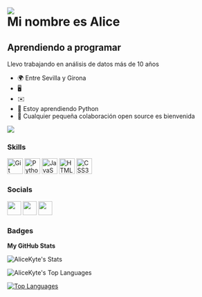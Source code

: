 ![](https://cdn.dribbble.com/users/1144208/screenshots/2655434/week6---git-scared.gif)  <br> Mi nombre es Alice
=========================================================

Aprendiendo a programar
------------------------

Llevo trabajando en análisis de datos más de 10 años

* 🌍  Entre Sevilla y Girona
* 🖥️  
* ✉️  
* 🧠  Estoy aprendiendo Python
* 🤝  Cualquier pequeña colaboración open source es bienvenida

<a href="https://www.twitch.tv/alicekytelers" target="_blank" rel="noreferrer"><img
src="https://img.shields.io/twitch/status/alicekytelers?logo=twitchsx&style=for-the-badge&color=0891b2&labelColor=1c1917&label=TWITCH+STATUS" /></a>

### Skills


<p align="left">
<a href="https://git-scm.com/" target="_blank" rel="noreferrer"><img src="https://raw.githubusercontent.com/danielcranney/readme-generator/main/public/icons/skills/git-colored.svg" width="36" height="36" alt="Git" /></a>
<a href="https://www.python.org/" target="_blank" rel="noreferrer"><img src="https://raw.githubusercontent.com/danielcranney/readme-generator/main/public/icons/skills/python-colored.svg" width="36" height="36" alt="Python" /></a>
<a href="https://developer.mozilla.org/en-US/docs/Web/JavaScript" target="_blank" rel="noreferrer"><img src="https://raw.githubusercontent.com/danielcranney/readme-generator/main/public/icons/skills/javascript-colored.svg" width="36" height="36" alt="JavaScript" /></a>
<a href="https://developer.mozilla.org/en-US/docs/Glossary/HTML5" target="_blank" rel="noreferrer"><img src="https://raw.githubusercontent.com/danielcranney/readme-generator/main/public/icons/skills/html5-colored.svg" width="36" height="36" alt="HTML5" /></a>
<a href="https://www.w3.org/TR/CSS/#css" target="_blank" rel="noreferrer"><img src="https://raw.githubusercontent.com/danielcranney/readme-generator/main/public/icons/skills/css3-colored.svg" width="36" height="36" alt="CSS3" /></a>


### Socials

<p align="left"> <a href="https://discord.com/users/alicekytelers" target="_blank" rel="noreferrer"><img src="https://raw.githubusercontent.com/danielcranney/readme-generator/main/public/icons/socials/discord.svg" width="32" height="32" /></a> <a href="https://www.github.com/AliceKyte" target="_blank" rel="noreferrer"><img src="https://raw.githubusercontent.com/danielcranney/readme-generator/main/public/icons/socials/github.svg" width="32" height="32" /></a> <a href="https://www.twitch.tv/alicekytelers" target="_blank" rel="noreferrer"><img src="https://raw.githubusercontent.com/danielcranney/readme-generator/main/public/icons/socials/twitch.svg" width="32" height="32" /></a></p>

### Badges

<b>My GitHub Stats</b>

![AliceKyte's Stats](https://github-readme-stats.vercel.app/api?username=AliceKyte&theme=radical&show_icons=true&hide_border=false&count_private=true)

![AliceKyte's Top Languages](https://github-readme-stats.vercel.app/api/top-langs/?username=AliceKyte&theme=radical&show_icons=true&hide_border=false&layout=compact)



<a href="https://github.com/PabloRodriguezMontalvo" align="left"><img src="https://github-readme-stats.vercel.app/api/top-langs/?username=PabloRodriguezMontalvo&theme=radical&locale=es&custom_title=Used%20%Languages" alt="Top Languages" /></a>


